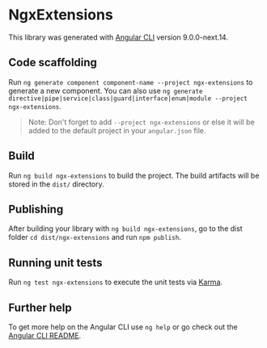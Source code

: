 # NgxExtensions

This library was generated with [Angular CLI](https://github.com/angular/angular-cli) version 9.0.0-next.14.

## Code scaffolding

Run `ng generate component component-name --project ngx-extensions` to generate a new component. You can also use `ng generate directive|pipe|service|class|guard|interface|enum|module --project ngx-extensions`.
> Note: Don't forget to add `--project ngx-extensions` or else it will be added to the default project in your `angular.json` file. 

## Build

Run `ng build ngx-extensions` to build the project. The build artifacts will be stored in the `dist/` directory.

## Publishing

After building your library with `ng build ngx-extensions`, go to the dist folder `cd dist/ngx-extensions` and run `npm publish`.

## Running unit tests

Run `ng test ngx-extensions` to execute the unit tests via [Karma](https://karma-runner.github.io).

## Further help

To get more help on the Angular CLI use `ng help` or go check out the [Angular CLI README](https://github.com/angular/angular-cli/blob/master/README.md).
